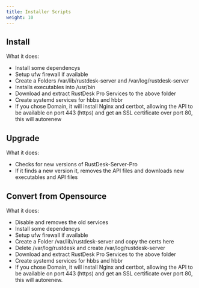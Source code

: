 ```yaml
---
title: Installer Scripts
weight: 10
---
```


## Install

What it does:

- Install some dependencys
- Setup ufw firewall if available
- Create a Folders /var/lib/rustdesk-server and /var/log/rustdesk-server
- Installs executables into /usr/bin
- Download and extract RustDesk Pro Services to the above folder
- Create systemd services for hbbs and hbbr
- If you chose Domain, it will install Nginx and certbot, allowing the API to be available on port 443 (https) and get an SSL certificate over port 80, this will autorenew

## Upgrade

What it does:

- Checks for new versions of RustDesk-Server-Pro
- If it finds a new version it, removes the API files and downloads new executables and API files

## Convert from Opensource

What it does: 

- Disable and removes the old services
- Install some dependencys
- Setup ufw firewall if available
- Create a Folder /var/lib/rustdesk-server and copy the certs here
- Delete /var/log/rustdesk and create /var/log/rustdesk-server
- Download and extract RustDesk Pro Services to the above folder
- Create systemd services for hbbs and hbbr
- If you chose Domain, it will install Nginx and certbot, allowing the API to be available on port 443 (https) and get an SSL certificate over port 80, this will autorenew.
